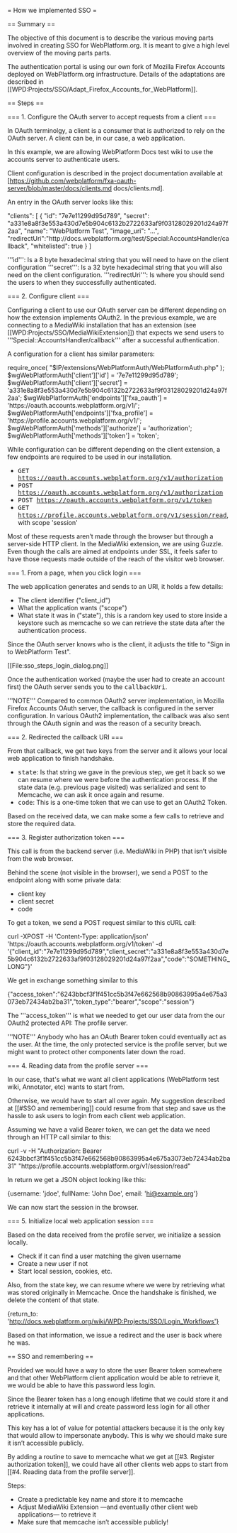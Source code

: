 = How we implemented SSO =

== Summary ==

The objective of this document is to describe the various moving parts involved in creating SSO for WebPlatform.org. It is meant to give a high level overview of the moving parts parts.

The authentication portal is using our own fork of Mozilla Firefox Accounts deployed on WebPlatform.org infrastructure. Details of the adaptations are described in [[WPD:Projects/SSO/Adapt_Firefox_Accounts_for_WebPlatform]].


== Steps ==

=== 1. Configure the OAuth server to accept requests from a client ===

In OAuth terminolgy, a client is a consumer that is authorized to rely on the OAuth server. A client can be, in our case, a web application.

In this example, we are allowing WebPlatform Docs test wiki to use the accounts server to authenticate users.

Client configuration is described in the project documentation available at [https://github.com/webplatform/fxa-oauth-server/blob/master/docs/clients.md docs/clients.md].

An entry in the OAuth server looks like this:

<syntaxHighlight>
  "clients": [
    {
       "id": "7e7e11299d95d789",
       "secret": "a331e8a8f3e553a430d7e5b904c6132b2722633af9f03128029201d24a97f2aa",
       "name": "WebPlatform Test",
       "image_uri": "...",
       "redirectUri":"http://docs.webplatform.org/test/Special:AccountsHandler/callback",
       "whitelisted": true
    }
  ]
</syntaxHighlight>

'''id''': Is a 8 byte hexadecimal string that you will need to have on the client configuration
'''secret''': Is a 32 byte hexadecimal string that you will also need on the client configuration.
'''redirectUri''': Is where you should send the users to when they successfully authenticated. 


=== 2. Configure client ===

Configuring a client to use our OAuth server can be different depending on how the extension implements OAuth2. In the previous example, we are connecting to a MediaWiki installation that has an extension (see [[WPD:Projects/SSO/MediaWikiExtension]]) that expects we send users to '''Special::AccountsHandler/callback''' after a successful authentication.

A configuration for a client has similar parameters:

<syntaxHighlight>
require_once( "$IP/extensions/WebPlatformAuth/WebPlatformAuth.php" );
$wgWebPlatformAuth['client']['id']             = '7e7e11299d95d789';
$wgWebPlatformAuth['client']['secret']         = 'a331e8a8f3e553a430d7e5b904c6132b2722633af9f03128029201d24a97f2aa';
$wgWebPlatformAuth['endpoints']['fxa_oauth']   = 'https://oauth.accounts.webplatform.org/v1/';
$wgWebPlatformAuth['endpoints']['fxa_profile'] = 'https://profile.accounts.webplatform.org/v1/';
$wgWebPlatformAuth['methods']['authorize']     = 'authorization';
$wgWebPlatformAuth['methods']['token']         = 'token';
</syntaxHighlight>

While configuration can be different depending on the client extension, a few endpoints are required to be used in our installation.

* <tt>GET https://oauth.accounts.webplatform.org/v1/authorization</tt>
* <tt>POST https://oauth.accounts.webplatform.org/v1/authorization</tt>
* <tt>POST https://oauth.accounts.webplatform.org/v1/token</tt>
* <tt>GET https://profile.accounts.webplatform.org/v1/session/read</tt>, with scope 'session'

Most of these requests aren’t made through the browser but through a server-side HTTP client. In the MediaWiki extension, we are using Guzzle. Even though the calls are aimed at endpoints under SSL, it feels safer to have those requests made outside of the reach of the visitor web browser.


=== 1. From a page, when you click login ===

The web application generates and sends to an URI, it holds a few details:
* The client identifier ("client_id")
* What the application wants ("scope")
* What state it was in ("state"), this is a random key used to store inside a keystore such as memcache so we can retrieve the state data after the authentication process.

Since the OAuth server knows who is the client, it adjusts the title to "Sign in to WebPlatform Test".

[[File:sso_steps_login_dialog.png]]

Once the authentication worked (maybe the user had to create an account first) the OAuth server sends you to the <tt>callbackUri</tt>. 

'''NOTE''' Compared to common OAuth2 server implementation, in Mozilla Firefox Accounts OAuth server, the callback is configured in the server configuration. In various OAuth2 implementation, the callback was also sent  through the OAuth signin and was the reason of a security breach.


=== 2. Redirected the callback URI ===

From that callback, we get two keys from the server and it allows your local web application to finish handshake.

* <tt>state</tt>: Is that string we gave in the previous step, we get it back so we can resume where we were before the authentication process. If the state data (e.g. previous page visited) was serialized and sent to Memcache, we can ask it once again and resume.
* <tt>code</tt>: This is a one-time token that we can use to get an OAuth2 Token.

Based on the received data, we can make some a few calls to retrieve and store the required data.


=== 3. Register authorization token ===

This call is from the backend server (i.e. MediaWiki in PHP) that isn’t visible from the web browser.

Behind the scene (not visible in the browser), we send a POST to the endpoint along with some private data:

* client key
* client secret
* code

To get a token, we send a POST request similar to this cURL call:

<syntaxHighlight>
curl -XPOST -H 'Content-Type: application/json' 'https://oauth.accounts.webplatform.org/v1/token' -d '{"client_id":"7e7e11299d95d789","client_secret":"a331e8a8f3e553a430d7e5b904c6132b2722633af9f03128029201d24a97f2aa","code":"SOMETHING_LONG"}'
</syntaxHighlight>

We get in exchange something similar to this

<syntaxHighlight>
{"access_token":"6243bbcf3f1f451cc5b3f47e662568b90863995a4e675a3073eb72434ab2ba31","token_type":"bearer","scope":"session"}
</syntaxHighlight>

The '''access_token''' is what we needed to get our user data from the our OAuth2 protected API: The profile server.

'''NOTE''' Anybody who has an OAuth Bearer token could eventually act as the user. At the time, the only protected service is the profile server, but we might want to protect other components later down the road.


=== 4. Reading data from the profile server ===

In our case, that's what we want all client applications (WebPlatform test wiki, Annotator, etc) wants to start from.

Otherwise, we would have to start all over again. My suggestion described at [[#SSO and remembering]] could resume from that step and save us the hassle to ask users to login from each client web application.

Assuming we have a valid Bearer token, we can get the data we need through an HTTP call similar to this:

<syntaxHighlight>
curl -v -H "Authorization: Bearer 6243bbcf3f1f451cc5b3f47e662568b90863995a4e675a3073eb72434ab2ba31" "https://profile.accounts.webplatform.org/v1/session/read"
</syntaxHighlight>

In return we get a JSON object looking like this:

<syntaxhighlight>{username: 'jdoe', fullName: 'John Doe', email: 'hi@example.org'}</syntaxhighlight>

We can now start the session in the browser.


=== 5. Initialize local web application session ===

Based on the data received from the profile server, we initialize a session locally.

* Check if it can find a user matching the given username
* Create a new user if not
* Start local session, cookies, etc.

Also, from the state key, we can resume where we were by retrieving what was stored originally in Memcache. Once the handshake is finished, we delete the content of that state.

<syntaxhighlight>{return_to: 'http://docs.webplatform.org/wiki/WPD:Projects/SSO/Login_Workflows'}</syntaxhighlight>

Based on that information, we issue a redirect and the user is back where he was.


== SSO and remembering ==

Provided we would have a way to store the user Bearer token somewhere and that other WebPlatform client application would be able to retrieve it, we would be able to have this password less login.

Since the Bearer token has a long enough lifetime that we could store it and retrieve it internally at will and create password less login for all other applications.

This key has a lot of value for potential attackers because it is the only key that would allow to impersonate anybody. This is why we should make sure it isn’t accessible publicly.

By adding a routine to save to memcache what we get at [[#3. Register authorization token]], we could have all other clients web apps to start from [[#4. Reading data from the profile server]].

Steps:
* Create a predictable key name and store it to memcache
* Adjust MediaWiki Extension —and eventually other client web applications— to retrieve it
* Make sure that memcache isn’t accessible publicly!